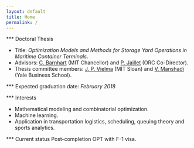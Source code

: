 ```yaml
---
layout: default
title: Home
permalink: /
---
```


*** Doctoral Thesis
* Title: *Optimization Models and Methods for Storage Yard Operations in Maritime Container Terminals*.
* Advisors: [C. Barnhart](http://cee.mit.edu/barnhart) (MIT Chancellor) and [P. Jaillet](http://web.mit.edu/jaillet/www/) (ORC Co-Director).
* Thesis committee members: [J. P. Vielma](http://www.mit.edu/~jvielma/) (MIT Sloan) and [V. Manshadi](http://www.mit.edu/~manshadi/) (Yale Business School).

*** Expected graduation date: *February 2018*

*** Interests
* Mathematical modeling and combinatorial optimization.
* Machine learning.
* Application in transportation logistics, scheduling, queuing theory and sports analytics.

*** Current status
Post-completion OPT with F-1 visa.

